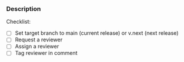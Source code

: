 <!-- Give the PR a meaningful title that makes for a concise description of the content within the PR. For example, the title of a PR for a new sample should be "New sample: xxx" or for a bug fix, "Patch: fix (description of bug) in sample x". -->

<!-- If you are merging a sample for the current release, ensure the target branch is `main`. If merging a sample for the next release, ensure the target branch is `v.next`. -->

### Description

<!-- Give a brief summary description (one or two sentences) of the work done within the PR, and also write any particular points on which you'd like specific feedback/advice on. Ensure to both request a review and also assign that reviewer, as well as tag them in this PR description. -->

Checklist:
- [ ] Set target branch to main (current release) or v.next (next release)
- [ ] Request a reviewer
- [ ] Assign a reviewer
- [ ] Tag reviewer in comment
